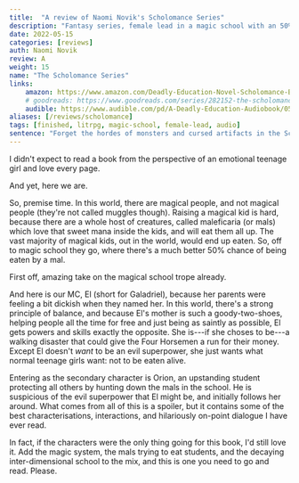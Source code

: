 ```yaml
---
title:  "A review of Naomi Novik's Scholomance Series"
description: "Fantasy series, female lead in a magic school with an 50% mortality rate, because they get eaten by the maleficaria. A unique and refreshing take on magic schools. PF-adjacent."
date: 2022-05-15
categories: [reviews]
auth: Naomi Novik
review: A
weight: 15
name: "The Scholomance Series"
links:
    amazon: https://www.amazon.com/Deadly-Education-Novel-Scholomance-Book-ebook/dp/B083RZC8KQ
    # goodreads: https://www.goodreads.com/series/282152-the-scholomance
    audible: https://www.audible.com/pd/A-Deadly-Education-Audiobook/059328741X
aliases: [/reviews/scholomance]
tags: [finished, litrpg, magic-school, female-lead, audio]
sentence: "Forget the hordes of monsters and cursed artifacts in the Scholomance, El's the most dangerous thing in the place."
---
```


I didn't expect to read a book from the perspective of an emotional teenage girl and love every page.

And yet, here we are.

So, premise time. In this world, there are magical people, and not magical people (they're not called muggles though). Raising a magical kid is hard, because there are a whole host of creatures, called maleficaria (or mals) which love that sweet mana inside the kids, and will eat them all up. The vast majority of magical kids, out in the world, would end up eaten. So, off to magic school they go, where there's a much better 50% chance of being eaten by a mal.

First off, amazing take on the magical school trope already.

And here is our MC, El (short for Galadriel), because her parents were feeling a bit dickish when they named her. In this world, there's a strong principle of balance, and because El's mother is such a goody-two-shoes, helping people all the time for free and just being as saintly as possible, El gets powers and skills exactly the opposite. She is---if she choses to be---a walking disaster that could give the Four Horsemen a run for their money. Except El doesn't *want* to be an evil superpower, she just wants what normal teenage girls want: not to be eaten alive.

Entering as the secondary character is Orion, an upstanding student protecting all others by hunting down the mals in the school. He is suspicious of the evil superpower that El might be, and initially follows her around. What comes from all of this is a spoiler, but it contains some of the best characterisations, interactions, and hilariously on-point dialogue I have ever read.

In fact, if the characters were the only thing going for this book, I'd still love it. Add the magic system, the mals trying to eat students, and the decaying inter-dimensional school to the mix, and this is one you need to go and read. Please.